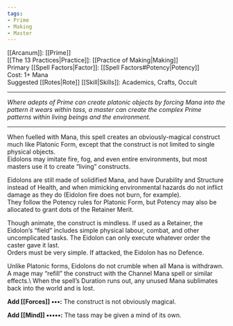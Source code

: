```yaml
---
tags:
- Prime
- Making
- Master
---
```


[[Arcanum]]: [[Prime]]\
[[The 13 Practices|Practice]]: [[Practice of Making|Making]]\
Primary [[Spell Factors|Factor]]: [[Spell Factors#Potency|Potency]]\
Cost: 1+ Mana\
Suggested [[Rotes|Rote]] [[Skill|Skills]]: Academics, Crafts, Occult

---

_Where adepts of Prime can create platonic objects by forcing Mana into the pattern it wears within tass, a master can create the complex Prime patterns within living beings and the environment._

---

When fuelled with Mana, this spell creates an obviously-magical construct much like Platonic Form, except that the construct is not limited to single physical objects.\
Eidolons may imitate fire, fog, and even entire environments, but most masters use it to create “living” constructs.

Eidolons are still made of solidified Mana, and have Durability and Structure instead of Health, and when mimicking environmental hazards do not inflict damage as they do (Eidolon fire does not burn, for example).\
They follow the Potency rules for Platonic Form, but Potency may also be allocated to grant dots of the Retainer Merit.

Though animate, the construct is mindless. If used as a Retainer, the Eidolon’s “field” includes simple physical labour, combat, and other uncomplicated tasks. The Eidolon can only execute whatever order the caster gave it last.\
Orders must be very simple. If attacked, the Eidolon has no Defence.

Unlike Platonic forms, Eidolons do not crumble when all Mana is withdrawn. A mage may “refill” the construct with the Channel Mana spell or similar effects.\ When the spell’s Duration runs out, any unused Mana sublimates back into the world and is lost.

**Add [[Forces]] •••:** The construct is not obviously magical.

**Add [[Mind]] •••••:** The tass may be given a mind of its own.